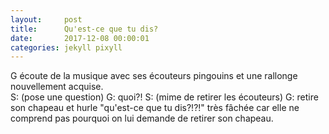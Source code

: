 ```yaml
---
layout:     post
title:      Qu'est-ce que tu dis?
date:       2017-12-08 00:00:01
categories: jekyll pixyll
---
```


G écoute de la musique avec ses écouteurs pingouins et une rallonge nouvellement acquise.  
S: (pose une question)
G: quoi?!
S: (mime de retirer les écouteurs)
G: retire son chapeau et hurle "qu'est-ce que tu dis?!?!" très fâchée car elle ne comprend pas pourquoi on lui demande de retirer son chapeau.

